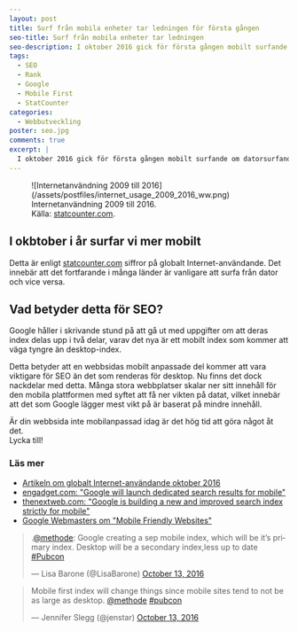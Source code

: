 ```yaml
---
layout: post
title: Surf från mobila enheter tar ledningen för första gången
seo-title: Surf från mobila enheter tar ledningen
seo-description: I oktober 2016 gick för första gången mobilt surfande om datorsurfande enligt StatCounter.com.
tags:
  - SEO
  - Rank
  - Google
  - Mobile First
  - StatCounter
categories:
  - Webbutveckling
poster: seo.jpg
comments: true
excerpt: |
  I oktober 2016 gick för första gången mobilt surfande om datorsurfande enligt StatCounter.
---
```


<figure markdown="1">
  ![Internetanvändning 2009 till 2016](/assets/postfiles/internet_usage_2009_2016_ww.png)
  <figcaption>
    Internetanvändning 2009 till 2016.<br />
    Källa: <a href="http://gs.statcounter.com/press/mobile-and-tablet-internet-usage-exceeds-desktop-for-first-time-worldwide">statcounter.com</a>.
  </figcaption>
</figure>

## I okbtober i år surfar vi mer mobilt

Detta är enligt [statcounter.com](http://statcounter.com) siffror på globalt Internet-användande. Det innebär att det fortfarande i många länder är vanligare att surfa från dator och vice versa.

## Vad betyder detta för SEO?

Google håller i skrivande stund på att gå ut med uppgifter om att deras index delas upp i två delar, varav det nya är ett mobilt index som kommer att väga tyngre än desktop-index.

Detta betyder att en webbsidas mobilt anpassade del kommer att vara viktigare för SEO än det som renderas för desktop.
Nu finns det dock nackdelar med detta. Många stora webbplatser skalar ner sitt innehåll för den mobila plattformen med syftet att få ner vikten på datat, vilket innebär att det som Google lägger mest vikt på är baserat på mindre innehåll.

Är din webbsida inte mobilanpassad idag är det hög tid att göra något åt det.  
Lycka till!

### Läs mer

- [Artikeln om globalt Internet-användande oktober 2016](http://gs.statcounter.com/press/mobile-and-tablet-internet-usage-exceeds-desktop-for-first-time-worldwide) 
- [engadget.com: "Google will launch dedicated search results for mobile"](https://www.engadget.com/2016/10/14/google-dedicated-mobile-search-results/)
- [thenextweb.com: "Google is building a new and improved search index strictly for mobile"](http://thenextweb.com/google/2016/10/14/google-mobile-index/)
- [Google Webmasters om "Mobile Friendly Websites"](https://developers.google.com/webmasters/mobile-sites/)

<blockquote class="twitter-tweet" data-lang="en"><p lang="en" dir="ltr">.<a href="https://twitter.com/methode">@methode</a>: Google creating a sep mobile index, which will be it’s primary index. Desktop will be a secondary index,less up to date <a href="https://twitter.com/hashtag/Pubcon?src=hash">#Pubcon</a></p>&mdash; Lisa Barone (@LisaBarone) <a href="https://twitter.com/LisaBarone/status/786607865981046785">October 13, 2016</a></blockquote>

<blockquote class="twitter-tweet" data-lang="en"><p lang="en" dir="ltr">Mobile first index will change things since mobile sites tend to not be as large as desktop.  <a href="https://twitter.com/methode">@methode</a> <a href="https://twitter.com/hashtag/pubcon?src=hash">#pubcon</a></p>&mdash; Jennifer Slegg (@jenstar) <a href="https://twitter.com/jenstar/status/786607867847512064">October 13, 2016</a></blockquote>

<script async src="//platform.twitter.com/widgets.js" charset="utf-8"></script>
